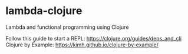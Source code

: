 # lambda-clojure
Lambda and functional programming using Clojure

Follow this guide to start a REPL: https://clojure.org/guides/deps_and_cli
Clojure by Example: https://kimh.github.io/clojure-by-example/
